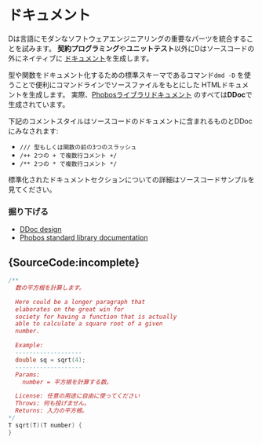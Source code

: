 # ドキュメント

Dは言語にモダンなソフトウェアエンジニアリングの重要なパーツを統合することを試みます。
**契約プログラミング**や**ユニットテスト**以外にDはソースコードの外にネイティブに
[ドキュメント](https://dlang.org/phobos/std_variant.html)を生成します。

型や関数をドキュメント化するための標準スキーマであるコマンド`dmd -D`
を使うことで便利にコマンドラインでソースファイルをもとにした
HTMLドキュメントを生成します。
実際、[Phobosライブラリドキュメント](https://dlang.org/phobos)
のすべては**DDoc**で生成されています。

下記のコメントスタイルはソースコードのドキュメントに含まれるものとDDocにみなされます:

* `/// 型もしくは関数の前の3つのスラッシュ`
* `/++ 2つの + で複数行コメント +/`
* `/** 2つの * で複数行コメント */`

標準化されたドキュメントセクションについての詳細はソースコードサンプルを見てください。

### 掘り下げる

- [DDoc design](https://dlang.org/spec/ddoc.html)
- [Phobos standard library documentation](https://dlang.org/phobos)

## {SourceCode:incomplete}

```d
/**
  数の平方根を計算します。

  Here could be a longer paragraph that
  elaborates on the great win for
  society for having a function that is actually
  able to calculate a square root of a given
  number.

  Example:
  -------------------
  double sq = sqrt(4);
  -------------------
  Params:
    number = 平方根を計算する数。

  License: 任意の用途に自由に使ってください
  Throws: 何も投げません。
  Returns: 入力の平方根。
*/
T sqrt(T)(T number) {
}
```
